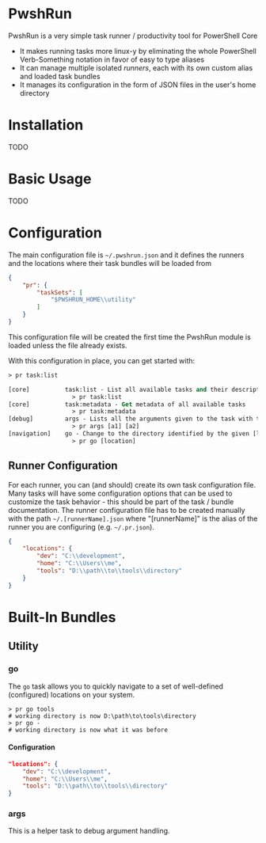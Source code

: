 # PwshRun
PwshRun is a very simple task runner / productivity tool for PowerShell Core

* It makes running tasks more linux-y by eliminating the whole PowerShell Verb-Something notation in favor of easy to type aliases
* It can manage multiple isolated _runners_, each with its own custom alias and loaded task bundles
* It manages its configuration in the form of JSON files in the user's home directory

# Installation
TODO

# Basic Usage
TODO

# Configuration
The main configuration file is `~/.pwshrun.json` and it defines the runners and the locations where their task bundles will be loaded from

```json
{
    "pr": {
        "taskSets": [
            "$PWSHRUN_HOME\\utility"
        ]
    }
}
```

This configuration file will be created the first time the PwshRun module is loaded unless the file already exists.

With this configuration in place, you can get started with:

```ps
> pr task:list

[core]          task:list - List all available tasks and their descriptions
                  > pr task:list
[core]          task:metadata - Get metadata of all available tasks
                  > pr task:metadata
[debug]         args - Lists all the arguments given to the task with type information
                  > pr args [a1] [a2]
[navigation]    go - Change to the directory identified by the given [location] name
                  > pr go [location]
```

## Runner Configuration
For each runner, you can (and should) create its own task configuration file. Many tasks will have some configuration options that can be used to customize the task behavior - this should be part of the task / bundle documentation. The runner configuration file has to be created manually with the path `~/.[runnerName].json` where "[runnerName]" is the alias of the runner you are configuring (e.g. `~/.pr.json`).

```json
{
    "locations": {
        "dev": "C:\\development",
        "home": "C:\\Users\\me",
        "tools": "D:\\path\\to\\tools\\directory"
    }
}
```

# Built-In Bundles

## Utility

### go
The `go` task allows you to quickly navigate to a set of well-defined (configured) locations on your system.

```
> pr go tools
# working directory is now D:\path\to\tools\directory
> pr go -
# working directory is now what it was before
```

#### Configuration
```json
"locations": {
    "dev": "C:\\development",
    "home": "C:\\Users\\me",
    "tools": "D:\\path\\to\\tools\\directory"
}
```

### args
This is a helper task to debug argument handling.
